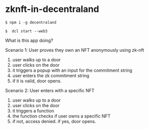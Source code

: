 # zknft-in-decentraland


```
$ npm i -g decentraland
```
```
$  dcl start --web3
```


What is this app doing?

Scenario 1: User proves they own an NFT anonymously using zk-nft
1. user walks up to a door
2. user clicks on the door
3. it triggers a popup with an input for the commitment string
4. user enters the zk commitment string
5. if it is valid, door opens.

Scenario 2: User enters with a specific NFT
1. user walks up to a door
2. user clicks on the door
3. it triggers a function
4. the function checks if user owns a specific NFT
5. if not, access denied. if yes, door opens.
